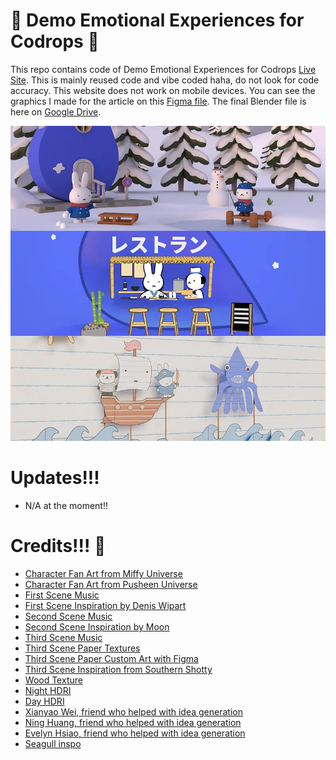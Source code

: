 # 🩵 Demo Emotional Experiences for Codrops 🩵

This repo contains code of Demo Emotional Experiences for Codrops [Live Site](https://demo-emotional-experiences-part-one.vercel.app/). This is mainly reused code and vibe coded haha, do not look for code accuracy. This website does not work on mobile devices. You can see the graphics I made for the article on this [Figma file](https://www.figma.com/design/gK8fd18nLnmU4dQ6uCBcbu/Codrops-Scene?node-id=0-1&t=5IWbdO7DJ5oEX826-1). The final Blender file is here on [Google Drive](https://drive.google.com/drive/folders/1xFMW8nQwN4W-Qfa1BZ5H4ASnn1U4t4gH?usp=sharing).

![Page screenshot](public/media/og-image.webp?raw=true "Page screenshot")

# Updates!!!

- N/A at the moment!!

# Credits!!! 💖

- [Character Fan Art from Miffy Universe](https://www.miffy.com/)
- [Character Fan Art from Pusheen Universe](https://pusheen.com/)
- [First Scene Music](https://www.youtube.com/watch?v=RmUWWVZw28E)
- [First Scene Inspiration by Denis Wipart](https://www.artstation.com/artwork/vbZaaE)
- [Second Scene Music](https://www.youtube.com/watch?v=EYGGd2NKwtI)
- [Second Scene Inspiration by Moon](https://sketchfab.com/3d-models/frog-tamagotchi-189255a48e2b40a1b425877c673cd6a2)
- [Third Scene Music](https://www.youtube.com/watch?v=BuYf0taXoNw)
- [Third Scene Paper Textures](https://superhivemarket.com/products/crafty-asset-pack)
- [Third Scene Paper Custom Art with Figma](https://www.figma.com/design/ySFyeZczRCxJLLOfqj2dWt/Demo-Emotional-Experiences-for-Codrops?node-id=0-1&t=e2r55U1RYTDiKmIi-1)
- [Third Scene Inspiration from Southern Shotty](https://www.instagram.com/southernshotty/)
- [Wood Texture](https://www.artstation.com/marketplace/p/Nw8nd/blender-smart-material-wood)
- [Night HDRI](https://www.blenderkit.com/asset-gallery-detail/dc3011b7-1d74-41f5-9e38-bb0c27a43bfa/?query=category_subtree:nighttime-environments_hdr%20order:-bookmarks)
- [Day HDRI](https://polyhaven.com/a/kiara_1_dawn)
- [Xianyao Wei, friend who helped with idea generation](https://weisdevice.xyz/)
- [Ning Huang, friend who helped with idea generation](https://ning-h.com/)
- [Evelyn Hsiao, friend who helped with idea generation](https://www.evelynhsiao.dev/)
- [Seagull inspo](https://www.shutterstock.com/search/cute-seagull-bird)
